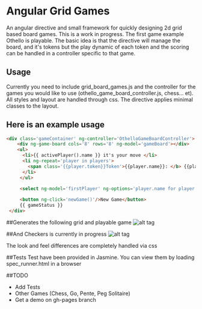# Angular Grid Games

An angular directive and small framework for quickly designing 2d grid based board games. This is a work in progress. The first game example Othello is playable. The basic idea is that the directive will manage the board, and it's tokens but the play dynamic of each token and the scoring can be handled in a controller specific to that game. 

## Usage

Currently you need to include grid_board_games.js and the controller for the games you would like to use (othello_game_board_controller.js, chess... et). All styles and layout are handled through css. The directive applies minimal classes to the layout. 

## Here is an example usage
```html
<div class='gameContainer' ng-controller='OthelloGameBoardController'>
    <div ng-game-board cols='8' rows='8' ng-model='gameBoard'></div> 
    <ul>
      <li>{{ activePlayer().name }} it's your move </li>
      <li ng-repeat='player in players'>
        <span class='{{player.token}}Token'>{{player.name}}: </b> {{player.score}}
      </li>
     </ul>

     <select ng-model='firstPlayer' ng-options='player.name for player in players'></select>
    
     <button ng-click='newGame()'/>New Game</button>
     {{ gameStatus }}
 </div>

```

##Generates the following grid and playable game
![alt tag](https://raw.github.com/byllc/AngularGridGames/master/images/othello.png)

##And Checkers is currently in progress
![alt tag](https://raw.github.com/byllc/AngularGridGames/master/images/checkers.png)

The look and feel differences are completely handled via css

##Tests
Test have been provided in Jasmine. You can view them by loading spec_runner.html in a browser

##TODO
 * Add Tests
 * Other Games (Chess, Go, Pente, Peg Solitaire)
 * Get a demo on gh-pages branch
